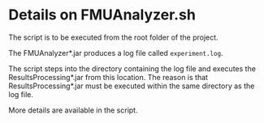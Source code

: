 # Details on FMUAnalyzer.sh

The script is to be executed from the root folder of the project.

The FMUAnalyzer\*.jar produces a log file called `experiment.log`.

The script steps into the directory containing the log file and executes the
ResultsProcessing\*.jar from this location. The reason is that
ResultsProcessing\*.jar must be executed within the same directory as the log
file.

More details are available in the script.



